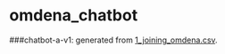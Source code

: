 # omdena_chatbot

###chatbot-a-v1:
generated from [1_joining_omdena.csv](https://github.com/nyhDatAIQC/omdena_chatbot/blob/main/data/1_joining_omdena.csv).
